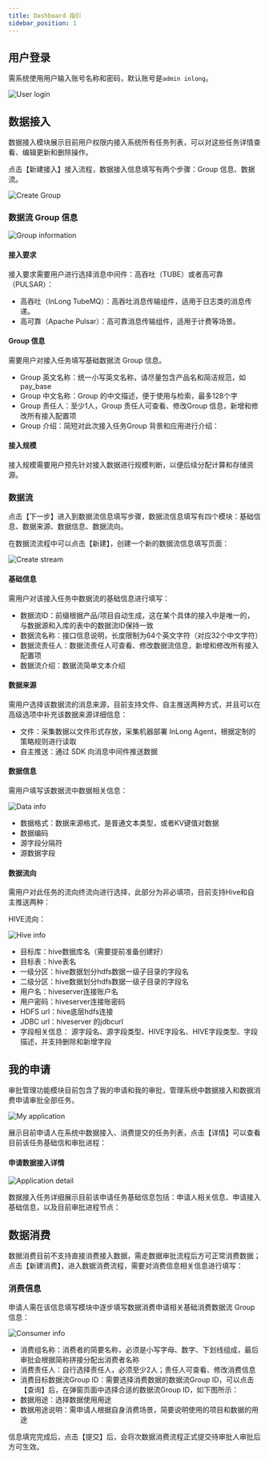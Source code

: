 ```yaml
---
title: Dashboard 指引
sidebar_position: 1
---
```


## 用户登录

需系统使用用户输入账号名称和密码，默认账号是`admin inlong`。

![User login](img/user-login.png)

## 数据接入

数据接入模块展示目前用户权限内接入系统所有任务列表，可以对这些任务详情查看、编辑更新和删除操作。

点击【新建接入】接入流程，数据接入信息填写有两个步骤：Group 信息、数据流。

![Create Group](img/create-group.png)

### 数据流 Group 信息

![Group information](img/group-information.png)

#### 接入要求

接入要求需要用户进行选择消息中间件：高吞吐（TUBE）或者高可靠（PULSAR）：

- 高吞吐（InLong TubeMQ）：高吞吐消息传输组件，适用于日志类的消息传递。
- 高可靠（Apache Pulsar）：高可靠消息传输组件，适用于计费等场景。

#### Group 信息

需要用户对接入任务填写基础数据流 Group 信息。

- Group 英文名称：统一小写英文名称，请尽量包含产品名和简洁规范，如pay_base
- Group 中文名称：Group 的中文描述，便于使用与检索，最多128个字
- Group 责任人：至少1人，Group 责任人可查看、修改Group 信息，新增和修改所有接入配置项
- Group 介绍：简短对此次接入任务Group 背景和应用进行介绍：

#### 接入规模

接入规模需要用户预先针对接入数据进行规模判断，以便后续分配计算和存储资源。

### 数据流

点击【下一步】进入到数据流信息填写步骤，数据流信息填写有四个模块：基础信息、数据来源、数据信息、数据流向。

在数据流流程中可以点击【新建】，创建一个新的数据流信息填写页面：

![Create stream](img/create-stream.png)

#### 基础信息

需用户对该接入任务中数据流的基础信息进行填写：

- 数据流ID：前缀根据产品/项目自动生成，这在某个具体的接入中是唯一的，与数据源和入库的表中的数据流ID保持一致
- 数据流名称：接口信息说明，长度限制为64个英文字符（对应32个中文字符）
- 数据流责任人：数据流责任人可查看、修改数据流信息，新增和修改所有接入配置项
- 数据流介绍：数据流简单文本介绍

#### 数据来源

需用户选择该数据流的消息来源，目前支持文件、自主推送两种方式，并且可以在高级选项中补充该数据来源详细信息：

- 文件：采集数据以文件形式存放，采集机器部署 InLong Agent，根据定制的策略规则进行读取
- 自主推送：通过 SDK 向消息中间件推送数据

#### 数据信息

需用户填写该数据流中数据相关信息：

![Data info](img/data-info.png)

- 数据格式：数据来源格式，是普通文本类型，或者KV键值对数据
- 数据编码
- 源字段分隔符
- 源数据字段

#### 数据流向

需用户对此任务的流向终流向进行选择，此部分为非必填项，目前支持Hive和自主推送两种：

HIVE流向：

![Hive info](img/hive-info.png)

- 目标库：hive数据库名（需要提前准备创建好）
- 目标表：hive表名
- 一级分区：hive数据划分hdfs数据一级子目录的字段名
- 二级分区：hive数据划分hdfs数据一级子目录的字段名
- 用户名：hiveserver连接账户名
- 用户密码：hiveserver连接账密码
- HDFS url：hive底层hdfs连接
- JDBC url：hiveserver 的jdbcurl
- 字段相关信息： 源字段名、源字段类型、HIVE字段名、HIVE字段类型、字段描述，并支持删除和新增字段

## 我的申请

审批管理功能模块目前包含了我的申请和我的审批，管理系统中数据接入和数据消费申请审批全部任务。

![My application](img/my-application.png)

展示目前申请人在系统中数据接入、消费提交的任务列表，点击【详情】可以查看目前该任务基础信和审批进程：

#### 申请数据接入详情

![Application detail](img/application-detail.png)

数据接入任务详细展示目前该申请任务基础信息包括：申请人相关信息、申请接入基础信息，以及目前审批进程节点：

## 数据消费

数据消费目前不支持直接消费接入数据，需走数据审批流程后方可正常消费数据； 点击【新建消费】，进入数据消费流程，需要对消费信息相关信息进行填写：

### 消费信息

申请人需在该信息填写模块中逐步填写数据消费申请相关基础消费数据流 Group 信息：

![Consumer info](img/consumer-info.png)

- 消费组名称：消费者的简要名称，必须是小写字母、数字、下划线组成，最后审批会根据简称拼接分配出消费者名称
- 消费责任人：自行选择责任人，必须至少2人；责任人可查看、修改消费信息
- 消费目标数据流Group ID：需要选择消费数据的数据流Group ID，可以点击【查询】后，在弹窗页面中选择合适的数据流Group ID，如下图所示：
- 数据用途：选择数据使用用途
- 数据用途说明：需申请人根据自身消费场景，简要说明使用的项目和数据的用途

信息填完完成后，点击【提交】后，会将次数据消费流程正式提交待审批人审批后方可生效。